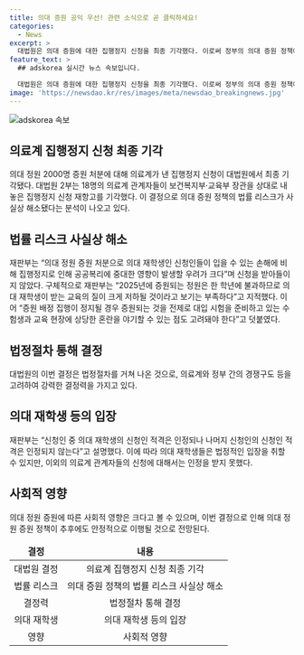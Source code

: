 ```yaml
---
title: 의대 증원 공익 우선! 관련 소식으로 곧 클릭하세요!
categories:
  - News
excerpt: >
  대법원은 의대 증원에 대한 집행정지 신청을 최종 기각했다. 이로써 정부의 의대 증원 정책에 대한 법률적인 리스크가 해소될 것으로 보인다. 대법원은 집행정지의 영향보다 의대 재학생 및 수험생들의 교육 혼란을 우려하여 신청을 받아들이지 않았다. 이에 따라 의료계의 의대 증원에 대한 이의는 법적인 측면에서 사실상 해결된 셈이다.
feature_text: >
  ## adskorea 실시간 뉴스 속보입니다.

  대법원은 의대 증원에 대한 집행정지 신청을 최종 기각했다. 이로써 정부의 의대 증원 정책에 대한 법률적인 리스크가 해소될 것으로 보인다. 대법원은 집행정지의 영향보다 의대 재학생 및 수험생들의 교육 혼란을 우려하여 신청을 받아들이지 않았다. 이에 따라 의료계의 의대 증원에 대한 이의는 법적인 측면에서 사실상 해결된 셈이다.
image: 'https://newsdao.kr/res/images/meta/newsdao_breakingnews.jpg'
---
```


<p><img src="https://newsdao.kr/res/images/meta/newsdao_breakingnews.jpg" alt="adskorea 속보" /></p>

<h2 data-ke-size="size26">의료계 집행정지 신청 최종 기각</h2>

<p data-ke-size="size16">의대 정원 2000명 증원 처분에 대해 의료계가 낸 집행정지 신청이 대법원에서 최종 기각됐다. 대법원 2부는 18명의 의료계 관계자들이 보건복지부·교육부 장관을 상대로 내 놓은 집행정지 신청 재항고를 기각했다. 이 결정으로 의대 증원 정책의 법률 리스크가 사실상 해소됐다는 분석이 나오고 있다.</p>

<h2 data-ke-size="size26">법률 리스크 사실상 해소</h2>

<p data-ke-size="size16">재판부는 “의대 정원 증원 처분으로 의대 재학생인 신청인들이 입을 수 있는 손해에 비해 집행정지로 인해 공공복리에 중대한 영향이 발생할 우려가 크다”며 신청을 받아들이지 않았다. 구체적으로 재판부는 “2025년에 증원되는 정원은 한 학년에 불과하므로 의대 재학생이 받는 교육의 질이 크게 저하될 것이라고 보기는 부족하다”고 지적했다. 이어 “증원 배정 집행이 정지될 경우 증원되는 것을 전제로 대입 시험을 준비하고 있는 수험생과 교육 현장에 상당한 혼란을 야기할 수 있는 점도 고려돼야 한다”고 덧붙였다.</p>

<h2 data-ke-size="size26">법정절차 통해 결정</h2>

<p data-ke-size="size16">대법원의 이번 결정은 법정절차를 거쳐 나온 것으로, 의료계와 정부 간의 경쟁구도 등을 고려하여 강력한 결정력을 가지고 있다.</p>

<h2 data-ke-size="size26">의대 재학생 등의 입장</h2>

<p data-ke-size="size16">재판부는 “신청인 중 의대 재학생의 신청인 적격은 인정되나 나머지 신청인의 신청인 적격은 인정되지 않는다”고 설명했다. 이에 따라 의대 재학생들은 법정적인 입장을 취할 수 있지만, 이외의 의료계 관계자들의 신청에 대해서는 인정을 받지 못했다.</p>

<h2 data-ke-size="size26">사회적 영향</h2>

<p data-ke-size="size16">의대 정원 증원에 따른 사회적 영향은 크다고 볼 수 있으며, 이번 결정으로 인해 의대 정원 증원 정책이 추후에도 안정적으로 이행될 것으로 전망된다. </p>

<table>
    <thead>
        <tr>
            <td style="text-align: center;"><b>결정</b></td>
            <td style="text-align: center;"><b>내용</b></td>
        </tr>
    </thead>
    <tbody>
        <tr>
            <td style="text-align: center;">대법원 결정</td>
            <td style="text-align: center;">의료계 집행정지 신청 최종 기각</td>
        </tr>
        <tr>
            <td style="text-align: center;">법률 리스크</td>
            <td style="text-align: center;">의대 증원 정책의 법률 리스크 사실상 해소</td>
        </tr>
        <tr>
            <td style="text-align: center;">결정력</td>
            <td style="text-align: center;">법정절차 통해 결정</td>
        </tr>
        <tr>
            <td style="text-align: center;">의대 재학생</td>
            <td style="text-align: center;">의대 재학생 등의 입장</td>
        </tr>
        <tr>
            <td style="text-align: center;">영향</td>
            <td style="text-align: center;">사회적 영향</td>
        </tr>
    </tbody>
</table>

<p data-ke-size="size16">&nbsp;</p>

